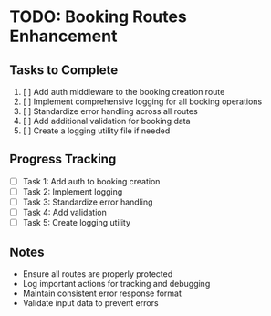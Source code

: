 # TODO: Booking Routes Enhancement

## Tasks to Complete

1. [ ] Add auth middleware to the booking creation route
2. [ ] Implement comprehensive logging for all booking operations
3. [ ] Standardize error handling across all routes
4. [ ] Add additional validation for booking data
5. [ ] Create a logging utility file if needed

## Progress Tracking

- [ ] Task 1: Add auth to booking creation
- [ ] Task 2: Implement logging
- [ ] Task 3: Standardize error handling
- [ ] Task 4: Add validation
- [ ] Task 5: Create logging utility

## Notes

- Ensure all routes are properly protected
- Log important actions for tracking and debugging
- Maintain consistent error response format
- Validate input data to prevent errors

